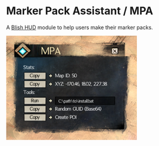 # Marker Pack Assistant / MPA

A [Blish HUD](https://github.com/blish-hud/Blish-HUD) module to help users make their marker packs.

![](./NO_PUBLISH/v1.0.4.png)
